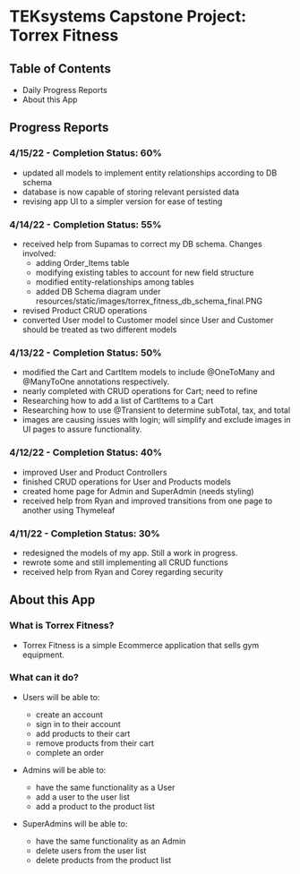 # TEKsystems Capstone Project: Torrex Fitness
## Table of Contents
* Daily Progress Reports
* About this App

## Progress Reports
### 4/15/22 - Completion Status: 60%
* updated all models to implement entity relationships according to DB schema 
* database is now capable of storing relevant persisted data
* revising app UI to a simpler version for ease of testing

### 4/14/22 - Completion Status: 55%
* received help from Supamas to correct my DB schema. Changes involved:
  * adding Order_Items table
  * modifying existing tables to account for new field structure
  * modified entity-relationships among tables
  * added DB Schema diagram under resources/static/images/torrex_fitness_db_schema_final.PNG
* revised Product CRUD operations
* converted User model to Customer model since User and Customer should be treated as two different models

### 4/13/22 - Completion Status: 50%
* modified the Cart and CartItem models to include @OneToMany and @ManyToOne annotations respectively.
* nearly completed with CRUD operations for Cart; need to refine
* Researching how to add a list of CartItems to a Cart
* Researching how to use @Transient to determine subTotal, tax, and total
* images are causing issues with login; will simplify and exclude images in UI pages to assure functionality.

### 4/12/22 - Completion Status: 40%
* improved User and Product Controllers
* finished CRUD operations for User and Products models
* created home page for Admin and SuperAdmin (needs styling)
* received help from Ryan and improved transitions from one page to another using Thymeleaf

### 4/11/22 - Completion Status: 30%
* redesigned the models of my app. Still a work in progress.
* rewrote some and still implementing all CRUD functions 
* received help from Ryan and Corey regarding security

## About this App
### What is Torrex Fitness?
* Torrex Fitness is a simple Ecommerce application that sells gym equipment.

### What can it do?
* Users will be able to:
  * create an account
  * sign in to their account
  * add products to their cart
  * remove products from their cart
  * complete an order
  

* Admins will be able to:
  * have the same functionality as a User
  * add a user to the user list
  * add a product to the product list


* SuperAdmins will be able to:
  * have the same functionality as an Admin
  * delete users from the user list
  * delete products from the product list

